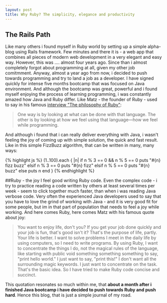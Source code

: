 ```yaml
---
layout: post
title: Why Ruby? The simplicity, elegance and productivity
---
```


## The Rails Path 
Like many others i found myself in Ruby world by setting up a simple alpha-blog using Rails framework. Few minutes and there it is - a web app that combines 
all pieces of modern web development in a very elegant and easy way. However, this was .... almost four years ago. Since than i almost completely forgot about programming at all, given my other job comitmment. 
Anyway, almost a year ago from now, i decided to push towards programming and try to land a job as a developer. I have signed quickly for intense five months bootcamp that was focused on Java environment. And although the bootcamp was great, powerful and 
i found myself enjoying the process of learning programming, i was constantly amazed how Java and Ruby differ. Like Matz - the founder of Ruby - used to say in his famous [interview "The philosophy of Ruby"](https://www.artima.com/intv/ruby.html):
> One way is by looking at what can be done with that language. The other is by looking at how we feel using that language—how we feel while programming.

And although i found that i can really deliver everything with Java, i wasn't feeling the joy of coming up with simple solution, the quick and fast result. Like in this simple FizzBuzz algorithm, that can be written in many, many ways:


{% highlight js %}
(1..100).each { |n|
  if n % 3 == 0 && n % 5 == 0
      puts "#{n} fizz buzz"
    elsif n % 3 == 0
      puts "#{n} fizz"
    elsif n % 5 == 0
      puts "#{n} buzz"
  else
     puts n
  end
}
{% endhighlight %}

##Ruby - the joy
I feel good writing Ruby code. Even the complex code - i try to practice reading a code written by others at least several times per week - seem to click together much faster, than when i was reading Java verbose code. Very often the experienced Java developers used to say 
that you have to love the grind of working with Java - and it is very good fit for some people, but im in that part of population that needs to feel a joy while working. And here comes Ruby, here comes Matz with his famous quote about joy:
>You want to enjoy life, don't you? If you get your job done quickly and your job is fun, that's good isn't it? That's the purpose of life, partly. Your life is better.
 >I want to solve problems I meet in the daily life by using computers, so I need to write programs. By using Ruby, I want to concentrate the things I do, not the magical rules of the language, like starting with public void something something something to say, "print hello world." I just want to say, "print this!" I don't want all the surrounding magic keywords. I just want to concentrate on the task. That's the basic idea. So I have tried to make Ruby code concise and succinct.

This quotation resonates so much within me, that <b> about a month after i finished Java bootcamp i have decided to push towards Ruby and push hard</b>. Hence this blog, that is just a simple journal of my road. 
